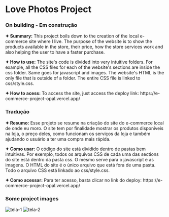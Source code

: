 
<h1>Love Photos Project</h1>
<h3>On building - Em construção</h3>

<p><strong>✦ Summary:</strong> This project boils down to the creation of the local e-commerce site where I live. The purpose of the website is to show the products available in the store, their price, how the store services work and also helping the user to have a faster purchase.</p>

<p><strong>✦ How to use:</strong> The site's code is divided into very intuitive folders. For example, all the CSS files for each of the website's sections are inside the css folder. Same goes for javascript and images. The website's HTML is the only file that is outside of a folder. The entire CSS file is linked to css/style.css.
</p>

<p><strong>✦ How to acess:</strong> To access the site, just access the deploy link: https://e-commerce-project-opal.vercel.app/</p>

<h3>Tradução</h3>

<p><strong>✦ Resumo:</strong> Esse projeto se resume na criação do site do e-commerce local de onde eu moro. O site tem por finalidade mostrar os produtos disponíveis na loja, o preço deles, como funcionam os serviços da loja e também ajudando o usuário a ter uma compra mais rápida.</p>

<p><strong>✦ Como usar:</strong> O código do site está dividido dentro de pastas bem intuitivas. Por exemplo, todos os arquivos CSS de cada uma das sections do site está dentro da pasta css. O mesmo serve para o javascript e as imagens. O HTML do site é o único arquivo que está fora de uma pasta. Todo o arquivo CSS está linkado ao css/style.css.</p>

<p><strong>✦ Como acessar:</strong> Para ter acesso, basta clicar no link do deploy: https://e-commerce-project-opal.vercel.app/</p>

<h3>Some project images</h3>

![tela-1](https://user-images.githubusercontent.com/110418142/203625843-68c8c77e-5ea5-4e1d-804a-8869c44b82c8.png)
![tela-2](https://user-images.githubusercontent.com/110418142/203625850-f0a45adc-7840-4f95-9d22-3aae3f027310.png)

